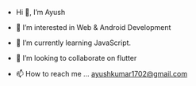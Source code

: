 - Hi 👋, I’m Ayush
- 👀 I’m interested in Web & Android Development

- 🌱 I’m currently learning JavaScript.
- 🤝 I’m looking to collaborate on flutter
- 📫 How to reach me ... ayushkumar1702@gmail.com

<!---
YashisReady/YashisReady is a ✨ special ✨ repository because its `README.md` (this file) appears on your GitHub profile.
You can click the Preview link to take a look at your changes.
--->
